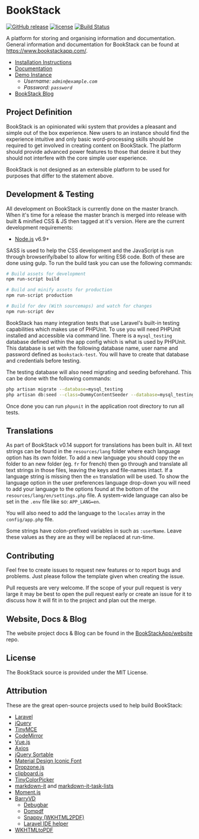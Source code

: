 # BookStack

[![GitHub release](https://img.shields.io/github/release/BookStackApp/BookStack.svg)](https://github.com/BookStackApp/BookStack/releases/latest)
[![license](https://img.shields.io/github/license/BookStackApp/BookStack.svg)](https://github.com/BookStackApp/BookStack/blob/master/LICENSE)
[![Build Status](https://travis-ci.org/BookStackApp/BookStack.svg)](https://travis-ci.org/BookStackApp/BookStack)

A platform for storing and organising information and documentation. General information and documentation for BookStack can be found at https://www.bookstackapp.com/.

* [Installation Instructions](https://www.bookstackapp.com/docs/admin/installation)
* [Documentation](https://www.bookstackapp.com/docs)
* [Demo Instance](https://demo.bookstackapp.com)
  * *Username: `admin@example.com`*
  * *Password: `password`*
* [BookStack Blog](https://www.bookstackapp.com/blog)

## Project Definition

BookStack is an opinionated wiki system that provides a pleasant and simple out of the box experience. New users to an instance should find the experience intuitive and only basic word-processing skills should be required to get involved in creating content on BookStack. The platform should provide advanced power features to those that desire it but they should not interfere with the core simple user experience.

BookStack is not designed as an extensible platform to be used for purposes that differ to the statement above. 

## Development & Testing

All development on BookStack is currently done on the master branch. When it's time for a release the master branch is merged into release with built & minified CSS & JS then tagged at it's version. Here are the current development requirements:

* [Node.js](https://nodejs.org/en/) v6.9+

SASS is used to help the CSS development and the JavaScript is run through browserify/babel to allow for writing ES6 code. Both of these are done using gulp. To run the build task you can use the following commands:

``` bash
# Build assets for development
npm run-script build

# Build and minify assets for production
npm run-script production

# Build for dev (With sourcemaps) and watch for changes
npm run-script dev
```

BookStack has many integration tests that use Laravel's built-in testing capabilities which makes use of PHPUnit. To use you will need PHPUnit installed and accessible via command line. There is a `mysql_testing` database defined within the app config which is what is used by PHPUnit. This database is set with the following database name, user name and password defined as `bookstack-test`. You will have to create that database and credentials before testing.

The testing database will also need migrating and seeding beforehand. This can be done with the following commands:

``` bash
php artisan migrate --database=mysql_testing
php artisan db:seed --class=DummyContentSeeder --database=mysql_testing
```

Once done you can run `phpunit` in the application root directory to run all tests.

## Translations

As part of BookStack v0.14 support for translations has been built in. All text strings can be found in the `resources/lang` folder where each language option has its own folder. To add a new language you should copy the `en` folder to an new folder (eg. `fr` for french) then go through and translate all text strings in those files, leaving the keys and file-names intact. If a language string is missing then the `en` translation will be used. To show the language option in the user preferences language drop-down you will need to add your language to the options found at the bottom of the `resources/lang/en/settings.php` file. A system-wide language can also be set in the `.env` file like so: `APP_LANG=en`.

You will also need to add the language to the `locales` array in the `config/app.php` file.
 
 Some strings have colon-prefixed variables in such as `:userName`. Leave these values as they are as they will be replaced at run-time.
 
## Contributing

Feel free to create issues to request new features or to report bugs and problems. Just please follow the template given when creating the issue.

Pull requests are very welcome. If the scope of your pull request is very large it may be best to open the pull request early or create an issue for it to discuss how it will fit in to the project and plan out the merge.

## Website, Docs & Blog 

The website project docs & Blog can be found in the [BookStackApp/website](https://github.com/BookStackApp/website) repo.

## License

The BookStack source is provided under the MIT License.

## Attribution

These are the great open-source projects used to help build BookStack:

* [Laravel](http://laravel.com/)
* [jQuery](https://jquery.com/)
* [TinyMCE](https://www.tinymce.com/)
* [CodeMirror](https://codemirror.net)
* [Vue.js](http://vuejs.org/)
* [Axios](https://github.com/mzabriskie/axios)
* [jQuery Sortable](https://johnny.github.io/jquery-sortable/)
* [Material Design Iconic Font](http://zavoloklom.github.io/material-design-iconic-font/icons.html)
* [Dropzone.js](http://www.dropzonejs.com/)
* [clipboard.js](https://clipboardjs.com/)
* [TinyColorPicker](http://www.dematte.at/tinyColorPicker/index.html)
* [markdown-it](https://github.com/markdown-it/markdown-it) and [markdown-it-task-lists](https://github.com/revin/markdown-it-task-lists)
* [Moment.js](http://momentjs.com/)
* [BarryVD](https://github.com/barryvdh)
    * [Debugbar](https://github.com/barryvdh/laravel-debugbar)
    * [Dompdf](https://github.com/barryvdh/laravel-dompdf)
    * [Snappy (WKHTML2PDF)](https://github.com/barryvdh/laravel-snappy)
    * [Laravel IDE helper](https://github.com/barryvdh/laravel-ide-helper)
* [WKHTMLtoPDF](http://wkhtmltopdf.org/index.html)
